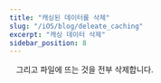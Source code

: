 ```yaml
---
title: "캐싱된 데이터를 삭제"
slug: "/iOS/blog/deleate_caching"
excerpt: "캐싱 데이터 삭제"
sidebar_position: 8
---
```


<img src="https://i.imghippo.com/files/5ieDH1722924009.png" alt="" border="0"/>
<img src="https://i.imghippo.com/files/bff4B1722924038.png" alt="" border="0"/>

<img src="https://i.imghippo.com/files/zqJrj1722924128.png" alt="" border="0"/>
그리고 파일에 뜨는 것을 전부 삭제합니다.

<img src="https://i.imghippo.com/files/P1qLR1722924189.png" alt="" border="0"/>